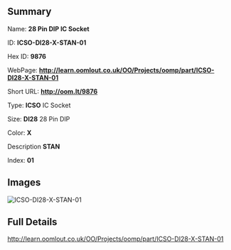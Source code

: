 

## Summary
 
Name: __28 Pin DIP IC Socket__

ID: __ICSO-DI28-X-STAN-01__

Hex ID: __9876__

WebPage: __http://learn.oomlout.co.uk/OO/Projects/oomp/part/ICSO-DI28-X-STAN-01__

Short URL: __http://oom.lt/9876__


Type: __ICSO__ IC Socket 

Size: __DI28__ 28 Pin DIP 

Color: __X__  

Description __STAN__  

Index: __01__


## Images
![ICSO-DI28-X-STAN-01](http://oomlout.com/oomp-gen/parts/ICSO-DI28-X-STAN-01/ICSO-DI28-X-STAN-01_420.jpg)



## Full Details

 http://learn.oomlout.co.uk/OO/Projects/oomp/part/ICSO-DI28-X-STAN-01














